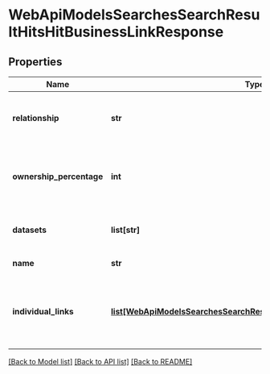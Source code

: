 # WebApiModelsSearchesSearchResultHitsHitBusinessLinkResponse

## Properties
Name | Type | Description | Notes
------------ | ------------- | ------------- | -------------
**relationship** | **str** | The relationship of the associated link | [optional] 
**ownership_percentage** | **int** | The ownership percentage of the associated link | [optional] 
**datasets** | **list[str]** | The datasets associated with the link | [optional] 
**name** | **str** | The name of the link | [optional] 
**individual_links** | [**list[WebApiModelsSearchesSearchResultHitsHitIndividualLinkResponse]**](WebApiModelsSearchesSearchResultHitsHitIndividualLinkResponse.md) | The individual links associated to the business link | [optional] 

[[Back to Model list]](../README.md#documentation-for-models) [[Back to API list]](../README.md#documentation-for-api-endpoints) [[Back to README]](../README.md)

